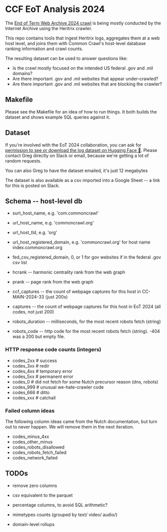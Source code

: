 # CCF EoT Analysis 2024

The [End of Term Web Archive 2024 crawl](https://github.com/end-of-term/eot2024/)
is being mostly conducted by the Internet Archive using the Heritrix crawler.

This repo contains tools that ingest Heritrix logs, aggregates them at
a web host level, and joins them with Common Crawl's host-level
database ranking information and crawl counts.

The resulting dataset can be used to answer questions like:

- Is the crawl mostly focused on the intended US federal .gov and .mil domains?
- Are there important .gov and .mil websites that appear under-crawled?
- Are there important .gov and .mil websites that are blocking the crawler?

## Makefile

Please see the Makefile for an idea of how to run things. It both builds
the dataset and shows example SQL queries against it.

## Dataset

If you're involved with the EoT 2024 collaboration, you can
ask for [permission to see or download the log dataset on
Hugging Face 🤗](https://huggingface.co/datasets/commoncrawl/eot2024_hostlevel_logs).
Please contact Greg directly on Slack or email, because we're
getting a lot of random requests.

You can also Greg to have the dataset emailed, it's just 12 megabytes

The dataset is also available as a csv imported into a Google Sheet --
a link for this is posted on Slack.

## Schema -- host-level db

- surt_host_name, e.g. 'com.commoncrawl'
- url_host_name, e.g. 'commoncrawl.org'
- url_host_tld, e.g. 'org'
- url_host_registered_domain, e.g. 'commoncrawl.org' for host name index.commoncrawl.org
- fed_csv_registered_domain, 0, or 1 for gov websites if in the federal .gov csv list

- hcrank -- harmonic centrality rank from the web graph
- prank -- page rank from the web graph
- ccf_captures -- the count of webpage captures for this host in CC-MAIN-2024-33 (just 200s)
- captures -- the count of webpage captures for this host in EoT 2024 (all codes, not just 200)

- robots_duration -- milliseconds, for the most recent robots fetch (string)
- robots_code -- http code for the most recent robots fetch (string). -404 was a 200 but empty file.

### HTTP response code counts (integers)

- codes_2xx  # success
- codes_3xx  # redir
- codes_4xx  # temporary error
- codes_5xx  # permanent error
- codes_0  # did not fetch for some Nutch precursor reason (dns, robots)
- codes_999  # unusual we-hate-crawler code
- codes_666  # ditto
- codes_xxx  # catchall

### Failed column ideas

The following column ideas came from the Nutch documentation, but turn
out to never happen. We will remove them in the next iteration.

- codes_minus_4xx
- codes_other_minus
- codes_robots_disallowed
- codes_robots_fetch_failed
- codes_network_failed

## TODOs

- remove zero columns
- csv equivalent to the parquet
- percentage columns, to avoid SQL arithmetic?
- mimetypes counts (grouped by text/ video/ audio/)

- domain-level rollups

